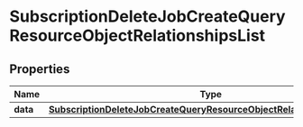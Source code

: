 # SubscriptionDeleteJobCreateQueryResourceObjectRelationshipsList

## Properties
Name | Type | Description | Notes
------------ | ------------- | ------------- | -------------
**data** | [**SubscriptionDeleteJobCreateQueryResourceObjectRelationshipsListData**](SubscriptionDeleteJobCreateQueryResourceObjectRelationshipsListData.md) |  |  [optional]
